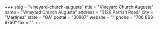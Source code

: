 +++
slug = "vineyard-church-augusta"
title = "Vineyard Church Augusta"
name = "Vineyard Church Augusta"
address = "3126 Parrish Road"
city = "Martinez"
state = "GA"
postal = "30907"
website = ""
phone = "706 863-9766"
fax = ""
+++
